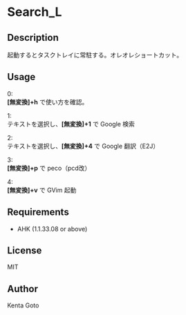 # Search_L 

## Description  
起動するとタスクトレイに常駐する。オレオレショートカット。    

## Usage  
0:  
**[無変換]+h** で使い方を確認。  

1:  
テキストを選択し、**[無変換]+1** で Google 検索  

2:  
テキストを選択し、**[無変換]+4** で Google 翻訳（E2J）  

3:  
**[無変換]+p** で peco（pcd改）  

4:  
**[無変換]+v** で GVim 起動  

## Requirements  
- AHK (1.1.33.08 or above)

## License
MIT

## Author  
Kenta Goto
